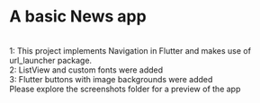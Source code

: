 # A basic News app
<br>
1: This project implements Navigation in Flutter and makes use of url_launcher package.
<br>
2: ListView and custom fonts were added
<br>
3: Flutter buttons with image backgrounds were added
<br>
Please explore the screenshots folder for a preview of the app

